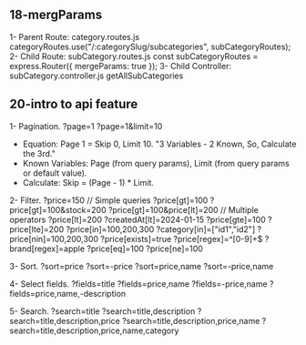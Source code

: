 ## 18-mergParams
1- Parent Route: category.routes.js
categoryRoutes.use("/:categorySlug/subcategories", subCategoryRoutes);
2- Child Route: subCategory.routes.js
const subCategoryRoutes = express.Router({ mergeParams: true });
3- Child Controller: subCategory.controller.js
getAllSubCategories
<!-- ====================================================================== -->
## 20-intro to api feature
1- Pagination.
    ?page=1
    ?page=1&limit=10

- Equation: Page 1 = Skip 0, Limit 10. "3 Variables - 2 Known, So, Calculate the 3rd."
- Known Variables: Page (from query params), Limit (from query params or default value).
- Calculate: Skip = (Page - 1) * Limit.

2- Filter.
    ?price=150 // Simple queries
    ?price[gt]=100
    ?price[gt]=100&stock=200
    ?price[gt]=100&price[lt]=200 // Multiple operators
    ?price[lt]=200
    ?createdAt[lt]=2024-01-15
    ?price[gte]=100
    ?price[lte]=200
    ?price[in]=100,200,300
    ?category[in]=["id1","id2"]
    ?price[nin]=100,200,300
    ?price[exists]=true
    ?price[regex]=^[0-9]+$
    ?brand[regex]=apple
    ?price[eq]=100
    ?price[ne]=100

3- Sort.
    ?sort=price
    ?sort=-price
    ?sort=price,name
    ?sort=-price,name

4- Select fields.
    ?fields=title
    ?fields=price,name
    ?fields=-price,name
    ?fields=price,name,-description

5- Search.
    ?search=title
    ?search=title,description
    ?search=title,description,price
    ?search=title,description,price,name
    ?search=title,description,price,name,category
<!-- ====================================================================== -->

